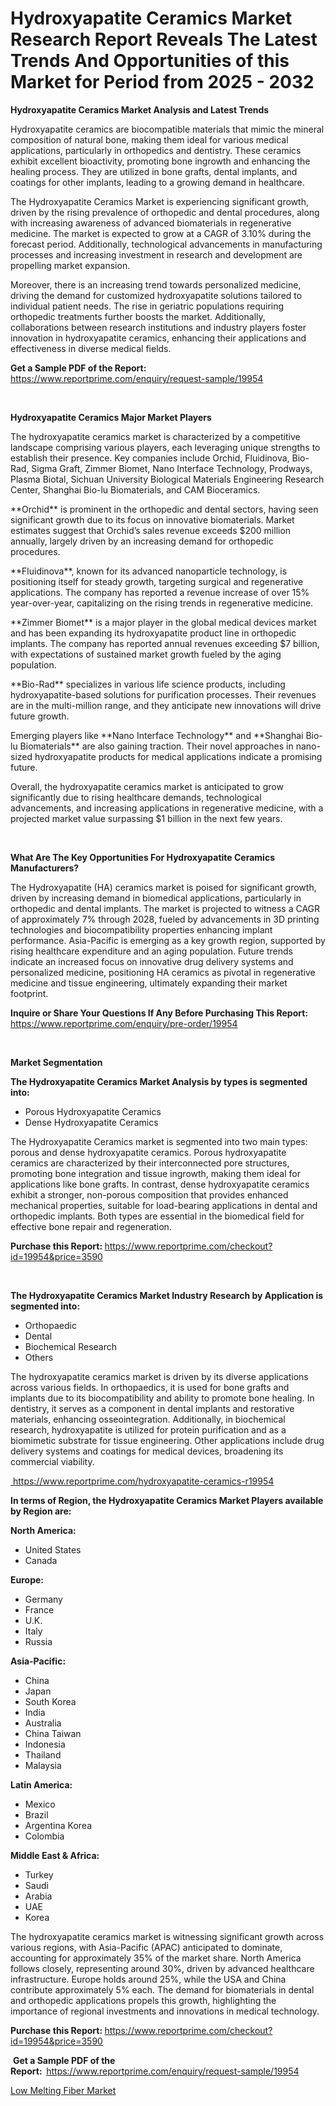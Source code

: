 <p><h1>Hydroxyapatite Ceramics Market Research Report Reveals The Latest Trends And Opportunities of this Market for Period from 2025 - 2032</h1></p><p><strong>Hydroxyapatite Ceramics Market Analysis and Latest Trends</strong></p>
<p><p>Hydroxyapatite ceramics are biocompatible materials that mimic the mineral composition of natural bone, making them ideal for various medical applications, particularly in orthopedics and dentistry. These ceramics exhibit excellent bioactivity, promoting bone ingrowth and enhancing the healing process. They are utilized in bone grafts, dental implants, and coatings for other implants, leading to a growing demand in healthcare.</p><p>The Hydroxyapatite Ceramics Market is experiencing significant growth, driven by the rising prevalence of orthopedic and dental procedures, along with increasing awareness of advanced biomaterials in regenerative medicine. The market is expected to grow at a CAGR of 3.10% during the forecast period. Additionally, technological advancements in manufacturing processes and increasing investment in research and development are propelling market expansion.</p><p>Moreover, there is an increasing trend towards personalized medicine, driving the demand for customized hydroxyapatite solutions tailored to individual patient needs. The rise in geriatric populations requiring orthopedic treatments further boosts the market. Additionally, collaborations between research institutions and industry players foster innovation in hydroxyapatite ceramics, enhancing their applications and effectiveness in diverse medical fields.</p></p>
<p><strong>Get a Sample PDF of the Report:&nbsp;</strong> <a href="https://www.reportprime.com/enquiry/request-sample/19954?utm_campaign=2209&utm_medium=2&utm_source=Github&utm_content=ia&utm_term=18032025&utm_id=hydroxyapatite-ceramics">https://www.reportprime.com/enquiry/request-sample/19954</a></p>
<p>&nbsp;</p>
<p><strong>Hydroxyapatite Ceramics Major Market Players</strong></p>
<p><p>The hydroxyapatite ceramics market is characterized by a competitive landscape comprising various players, each leveraging unique strengths to establish their presence. Key companies include Orchid, Fluidinova, Bio-Rad, Sigma Graft, Zimmer Biomet, Nano Interface Technology, Prodways, Plasma Biotal, Sichuan University Biological Materials Engineering Research Center, Shanghai Bio-lu Biomaterials, and CAM Bioceramics.</p><p>**Orchid** is prominent in the orthopedic and dental sectors, having seen significant growth due to its focus on innovative biomaterials. Market estimates suggest that Orchid’s sales revenue exceeds $200 million annually, largely driven by an increasing demand for orthopedic procedures.</p><p>**Fluidinova**, known for its advanced nanoparticle technology, is positioning itself for steady growth, targeting surgical and regenerative applications. The company has reported a revenue increase of over 15% year-over-year, capitalizing on the rising trends in regenerative medicine.</p><p>**Zimmer Biomet** is a major player in the global medical devices market and has been expanding its hydroxyapatite product line in orthopedic implants. The company has reported annual revenues exceeding $7 billion, with expectations of sustained market growth fueled by the aging population.</p><p>**Bio-Rad** specializes in various life science products, including hydroxyapatite-based solutions for purification processes. Their revenues are in the multi-million range, and they anticipate new innovations will drive future growth.</p><p>Emerging players like **Nano Interface Technology** and **Shanghai Bio-lu Biomaterials** are also gaining traction. Their novel approaches in nano-sized hydroxyapatite products for medical applications indicate a promising future.</p><p>Overall, the hydroxyapatite ceramics market is anticipated to grow significantly due to rising healthcare demands, technological advancements, and increasing applications in regenerative medicine, with a projected market value surpassing $1 billion in the next few years.</p></p>
<p>&nbsp;</p>
<p><strong>What Are The Key Opportunities For Hydroxyapatite Ceramics Manufacturers?</strong></p>
<p><p>The Hydroxyapatite (HA) ceramics market is poised for significant growth, driven by increasing demand in biomedical applications, particularly in orthopedic and dental implants. The market is projected to witness a CAGR of approximately 7% through 2028, fueled by advancements in 3D printing technologies and biocompatibility properties enhancing implant performance. Asia-Pacific is emerging as a key growth region, supported by rising healthcare expenditure and an aging population. Future trends indicate an increased focus on innovative drug delivery systems and personalized medicine, positioning HA ceramics as pivotal in regenerative medicine and tissue engineering, ultimately expanding their market footprint.</p></p>
<p><strong>Inquire or Share Your Questions If Any Before Purchasing This Report:</strong> <a href="https://www.reportprime.com/enquiry/pre-order/19954?utm_campaign=2209&utm_medium=2&utm_source=Github&utm_content=ia&utm_term=18032025&utm_id=hydroxyapatite-ceramics">https://www.reportprime.com/enquiry/pre-order/19954</a></p>
<p>&nbsp;</p>
<p><strong>Market Segmentation</strong></p>
<p><strong>The Hydroxyapatite Ceramics Market Analysis by types is segmented into:</strong></p>
<p><ul><li>Porous Hydroxyapatite Ceramics</li><li>Dense Hydroxyapatite Ceramics</li></ul></p>
<p><p>The Hydroxyapatite Ceramics market is segmented into two main types: porous and dense hydroxyapatite ceramics. Porous hydroxyapatite ceramics are characterized by their interconnected pore structures, promoting bone integration and tissue ingrowth, making them ideal for applications like bone grafts. In contrast, dense hydroxyapatite ceramics exhibit a stronger, non-porous composition that provides enhanced mechanical properties, suitable for load-bearing applications in dental and orthopedic implants. Both types are essential in the biomedical field for effective bone repair and regeneration.</p></p>
<p><strong>Purchase this Report:&nbsp;</strong><a href="https://www.reportprime.com/checkout?id=19954&price=3590&utm_campaign=2209&utm_medium=2&utm_source=Github&utm_content=ia&utm_term=18032025&utm_id=hydroxyapatite-ceramics">https://www.reportprime.com/checkout?id=19954&price=3590</a></p>
<p>&nbsp;</p>
<p><strong>The Hydroxyapatite Ceramics Market Industry Research by Application is segmented into:</strong></p>
<p><ul><li>Orthopaedic</li><li>Dental</li><li>Biochemical Research</li><li>Others</li></ul></p>
<p><p>The hydroxyapatite ceramics market is driven by its diverse applications across various fields. In orthopaedics, it is used for bone grafts and implants due to its biocompatibility and ability to promote bone healing. In dentistry, it serves as a component in dental implants and restorative materials, enhancing osseointegration. Additionally, in biochemical research, hydroxyapatite is utilized for protein purification and as a biomimetic substrate for tissue engineering. Other applications include drug delivery systems and coatings for medical devices, broadening its commercial viability.</p></p>
<p><a href="https://www.reportprime.com/hydroxyapatite-ceramics-r19954?utm_campaign=2209&utm_medium=2&utm_source=Github&utm_content=ia&utm_term=18032025&utm_id=hydroxyapatite-ceramics">&nbsp;https://www.reportprime.com/hydroxyapatite-ceramics-r19954</a></p>
<p><strong>In terms of Region, the Hydroxyapatite Ceramics Market Players available by Region are:</strong></p>
<p>
    <p> <strong> North America: </strong>
        <ul>
            <li>United States</li>
            <li>Canada</li>
        </ul>
        </p> 
    <p> <strong> Europe: </strong>
        <ul>
            <li>Germany</li>
            <li>France</li>
            <li>U.K.</li>
            <li>Italy</li>
            <li>Russia</li>
        </ul>
        </p> 
    <p> <strong> Asia-Pacific: </strong>
        <ul>
            <li>China</li>
            <li>Japan</li>
            <li>South Korea</li>
            <li>India</li>
            <li>Australia</li>
            <li>China Taiwan</li>
            <li>Indonesia</li>
            <li>Thailand</li>
            <li>Malaysia</li>
        </ul>
        </p> 
    <p> <strong> Latin America: </strong>
        <ul>
            <li>Mexico</li>
            <li>Brazil</li>
            <li>Argentina Korea</li>
            <li>Colombia</li>
        </ul>
        </p> 
    <p> <strong> Middle East & Africa: </strong>
        <ul>
            <li>Turkey</li>
            <li>Saudi</li>
            <li>Arabia</li>
            <li>UAE</li>
            <li>Korea</li>
        </ul>
    </p>
    </p>
<p><p>The hydroxyapatite ceramics market is witnessing significant growth across various regions, with Asia-Pacific (APAC) anticipated to dominate, accounting for approximately 35% of the market share. North America follows closely, representing around 30%, driven by advanced healthcare infrastructure. Europe holds around 25%, while the USA and China contribute approximately 5% each. The demand for biomaterials in dental and orthopedic applications propels this growth, highlighting the importance of regional investments and innovations in medical technology.</p></p>
<p><strong>Purchase this Report: </strong><a href="https://www.reportprime.com/checkout?id=19954&price=3590&utm_campaign=2209&utm_medium=2&utm_source=Github&utm_content=ia&utm_term=18032025&utm_id=hydroxyapatite-ceramics">https://www.reportprime.com/checkout?id=19954&price=3590</a></p>
<p>&nbsp;<strong>Get a Sample PDF of the Report:&nbsp;&nbsp;</strong><a href="https://www.reportprime.com/enquiry/request-sample/19954?utm_campaign=2209&utm_medium=2&utm_source=Github&utm_content=ia&utm_term=18032025&utm_id=hydroxyapatite-ceramics">https://www.reportprime.com/enquiry/request-sample/19954</a></p>
<p><strong></strong></p>
<p><p><a href="https://github.com/mauripalmi/Market-Research-Report-List-6/blob/main/low-melting-fiber-market.md?utm_campaign=2209&utm_medium=2&utm_source=Github&utm_content=ia&utm_term=18032025&utm_id=hydroxyapatite-ceramics">Low Melting Fiber Market</a></p></p>